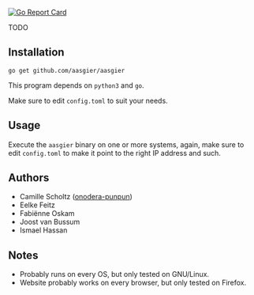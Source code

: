 [![Go Report Card](https://goreportcard.com/badge/github.com/aasgier/aasgier)](https://goreportcard.com/report/github.com/aasgier/aasgier)

TODO


## Installation

```shell
go get github.com/aasgier/aasgier
```

This program depends on `python3` and `go`.

Make sure to edit `config.toml` to suit your needs.


## Usage

Execute the `aasgier` binary on one or more systems, again, make sure to
edit `config.toml` to make it point to the right IP address and such.


## Authors

* Camille Scholtz ([onodera-punpun](https://github.com/onodera-punpun))
* Eelke Feitz
* Fabiënne Oskam
* Joost van Bussum
* Ismael Hassan


## Notes

* Probably runs on every OS, but only tested on GNU/Linux.
* Website probably works on every browser, but only tested on Firefox.
